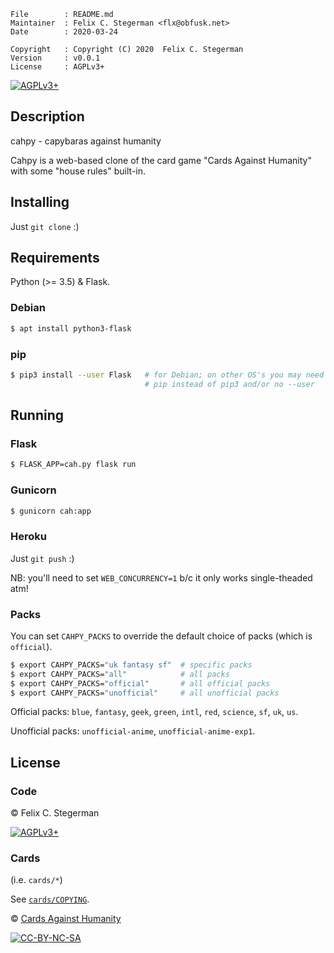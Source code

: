 <!-- {{{1 -->

    File        : README.md
    Maintainer  : Felix C. Stegerman <flx@obfusk.net>
    Date        : 2020-03-24

    Copyright   : Copyright (C) 2020  Felix C. Stegerman
    Version     : v0.0.1
    License     : AGPLv3+

<!-- }}}1 -->

<!-- TODO: badges -->

[![AGPLv3+](https://img.shields.io/badge/license-AGPLv3+-blue.svg)](https://www.gnu.org/licenses/agpl-3.0.html)

## Description

cahpy - capybaras against humanity

Cahpy is a web-based clone of the card game "Cards Against Humanity"
with some "house rules" built-in.

## Installing

Just `git clone` :)

## Requirements

Python (>= 3.5) & Flask.

### Debian

```bash
$ apt install python3-flask
```

### pip

```bash
$ pip3 install --user Flask   # for Debian; on other OS's you may need
                              # pip instead of pip3 and/or no --user
```

## Running

### Flask

```bash
$ FLASK_APP=cah.py flask run
```

### Gunicorn

```bash
$ gunicorn cah:app
```

### Heroku

Just `git push` :)

NB: you'll need to set `WEB_CONCURRENCY=1` b/c it only works
single-theaded atm!

### Packs

You can set `CAHPY_PACKS` to override the default choice of packs
(which is `official`).

```bash
$ export CAHPY_PACKS="uk fantasy sf"  # specific packs
$ export CAHPY_PACKS="all"            # all packs
$ export CAHPY_PACKS="official"       # all official packs
$ export CAHPY_PACKS="unofficial"     # all unofficial packs
```

Official packs: `blue`, `fantasy`, `geek`, `green`, `intl`, `red`,
`science`, `sf`, `uk`, `us`.

Unofficial packs: `unofficial-anime`, `unofficial-anime-exp1`.

## License

### Code

© Felix C. Stegerman

[![AGPLv3+](https://www.gnu.org/graphics/agplv3-155x51.png)](https://www.gnu.org/licenses/agpl-3.0.html)

### Cards

(i.e. `cards/*`)

See [`cards/COPYING`](cards/COPYING).

© [Cards Against Humanity](https://www.cardsagainsthumanity.com)

[![CC-BY-NC-SA](https://licensebuttons.net/l/by-nc-sa/2.0/88x31.png)](https://creativecommons.org/licenses/by-nc-sa/2.0/)

<!-- vim: set tw=70 sw=2 sts=2 et fdm=marker : -->
